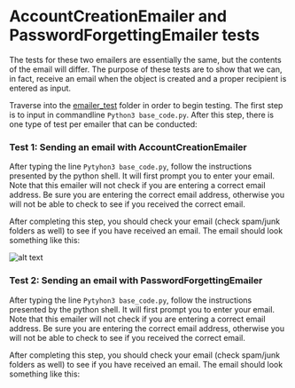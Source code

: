 # AccountCreationEmailer and PasswordForgettingEmailer tests

The tests for these two emailers are essentially the same, but the contents of the email will differ. The purpose of these tests are to show that we can, in fact, receive an email when the object is created and a proper recipient is entered as input.

Traverse into the [emailer_test](.) folder in order to begin testing. The first step is to input in commandline `Python3 base_code.py`. After this step, there is one type of test per emailer that can be conducted:

### Test 1: Sending an email with AccountCreationEmailer

After typing the line `Pytyhon3 base_code.py`, follow the instructions presented by the python shell. It will first prompt you to enter your email. Note that this emailer will not check if you are entering a correct email address. Be sure you are entering the correct email address, otherwise you will not be able to check to see if you received the correct email.

After completing this step, you should check your email (check spam/junk folders as well) to see if you have received an email.
The email should look something like this:

![alt text](https://github.com/CSCC01/Team10/tree/emailer/src/tests/emailer_test/pics/email_verification.png)

### Test 2: Sending an email with PasswordForgettingEmailer

After typing the line `Pytyhon3 base_code.py`, follow the instructions presented by the python shell. It will first prompt you to enter your email. Note that this emailer will not check if you are entering a correct email address. Be sure you are entering the correct email address, otherwise you will not be able to check to see if you received the correct email.

After completing this step, you should check your email (check spam/junk folders as well) to see if you have received an email.
The email should look something like this:
